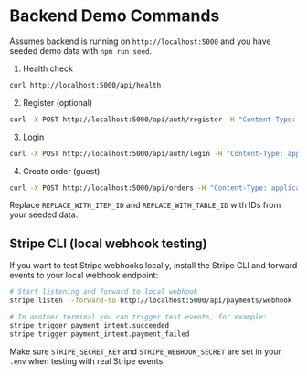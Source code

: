 # Backend Demo Commands

Assumes backend is running on `http://localhost:5000` and you have seeded demo data with `npm run seed`.

1. Health check

```bash
curl http://localhost:5000/api/health
```

2. Register (optional)

```bash
curl -X POST http://localhost:5000/api/auth/register -H "Content-Type: application/json" -d '{"name":"Demo User","email":"demo@example.com","password":"Password123!"}'
```

3. Login

```bash
curl -X POST http://localhost:5000/api/auth/login -H "Content-Type: application/json" -d '{"email":"admin@example.com","password":"Password123!"}'
```

4. Create order (guest)

```bash
curl -X POST http://localhost:5000/api/orders -H "Content-Type: application/json" -d '{"items":[{"menuItemId":"REPLACE_WITH_ITEM_ID","name":"Garlic Bread","price":3.99,"qty":1}],"tableId":"REPLACE_WITH_TABLE_ID"}'
```

Replace `REPLACE_WITH_ITEM_ID` and `REPLACE_WITH_TABLE_ID` with IDs from your seeded data.

## Stripe CLI (local webhook testing)

If you want to test Stripe webhooks locally, install the Stripe CLI and forward events to your local webhook endpoint:

```bash
# Start listening and forward to local webhook
stripe listen --forward-to http://localhost:5000/api/payments/webhook

# In another terminal you can trigger test events, for example:
stripe trigger payment_intent.succeeded
stripe trigger payment_intent.payment_failed
```

Make sure `STRIPE_SECRET_KEY` and `STRIPE_WEBHOOK_SECRET` are set in your `.env` when testing with real Stripe events.
